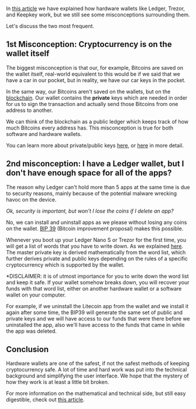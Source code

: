 In [this article][hw wallets]  we have explained how hardware wallets like Ledger, Trezor, and Keepkey work, but we still see some misconceptions surrounding them.

Let's discuss the two most frequent.

##  1st Misconception: Cryptocurrency is on the wallet itself

The biggest misconception is that our, for example,  Bitcoins are saved on the wallet itself, real-world equivalent to this would be if we said that we have a car in our pocket, but in reality, we have our car keys in the pocket.

In the same way, our Bitcoins aren't saved on the wallets, but on the [blockchain][blockchain]. Our wallet contains the **private** keys which are needed in order for us to sign the transaction and actually send those Bitcoins from one address to another.

We can think of the blockchain as a public ledger which keeps track of how much Bitcoins every address has.
This misconception is true for both software and hardware wallets.

You can learn more about private/public keys [here][privkey], or [here][blockchain] in more detail.

## 2nd misconception: I have a Ledger wallet, but I don't have enough space for all of the apps?

The reason why Ledger can't hold more than 5 apps at the same time is due to security reasons, mainly because of the potential malware wrecking havoc on the device.

_Ok, security is important, but won't I lose the coins if I delete an app?_

No, we can install and uninstall apps as we please without losing any coins on the wallet.  [BIP 39] (Bitcoin improvement proposal) makes this possible.

Whenever you boot up your Ledger Nano S or Trezor for the first time, you will get a list of words that you have to write down. As we explained [here][hw wallets]. The master private key is derived mathematically from the word list, which further derives private and public keys depending on the rules of a specific cryptocurrency which is supported by the wallet.

*DISCLAIMER: it is of utmost importance for you to write down the word list and keep it safe. If your wallet somehow breaks down, you will recover your funds with that word list, either on another hardware wallet or a software wallet on your computer.

For example, if we uninstall the Litecoin app from the wallet and we install it again after some time, the BIP39 will generate the same set of public and private keys and we will have access to our funds that were there before we uninstalled the app, also we'll have access to the funds that came in while the app was deleted.

## Conclusion

Hardware wallets are one of the safest, if not the safest methods of keeping cryptocurrency safe. A lot of time and hard work was put into the technical background and simplifying the user interface. We hope that the mystery of how they work is at least a little bit broken.

For more information on the mathematical and technical side, but still easy digestible, check out [this article][hw wallets].




[hw wallets]:https://bitfalls.com/2017/09/08/hardware-wallets-like-ledger-nano-s-work/
[blockchain]:https://bitfalls.com/2017/08/20/blockchain-explained-blockchain-works/
[BIP 39]:https://github.com/bitcoin/bips/blob/master/bip-0039.mediawiki
[privkey]: https://bitfalls.com/glossary/#private-key
